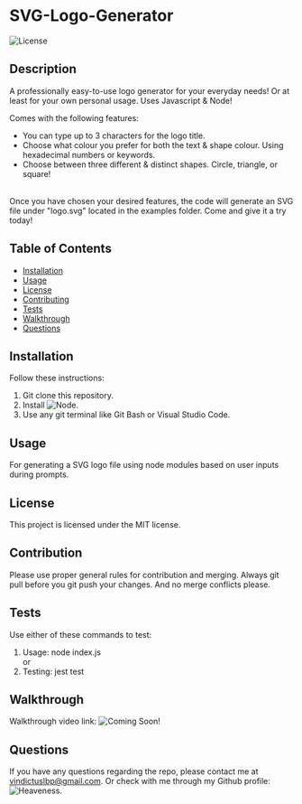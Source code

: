 # SVG-Logo-Generator

![License](https://img.shields.io/badge/license-MIT-brightgreen.svg)

## Description
A professionally easy-to-use logo generator for your everyday needs! Or at least for your own personal usage. Uses Javascript & Node! <br>

Comes with the following features: <br>
* You can type up to 3 characters for the logo title. <br>
* Choose what colour you prefer for both the text & shape colour. Using hexadecimal numbers or keywords.<br>
* Choose between three different & distinct shapes. Circle, triangle, or square!<br>
<br>
Once you have chosen your desired features, the code will generate an SVG file under "logo.svg" located in the examples folder. Come and give it a try today!<br>
  
## Table of Contents
- [Installation](#installation)
- [Usage](#usage)
- [License](#license)
- [Contributing](#contribution)
- [Tests](#tests)
- [Walkthrough](#walkthrough)
- [Questions](#questions)
  
## Installation
Follow these instructions: <br>
1. Git clone this repository. <br>
2. Install ![Node](https://nodejs.org/en). <br>
3. Use any git terminal like Git Bash or Visual Studio Code.
  
## Usage
For generating a SVG logo file using node modules based on user inputs during prompts. 
  
## License
This project is licensed under the MIT license.
  
## Contribution
Please use proper general rules for contribution and merging. Always git pull before you git push your changes. And no merge conflicts please.
  
## Tests
Use either of these commands to test: <br>
1. Usage: node index.js <br>
or <br>
2. Testing: jest test <br>

## Walkthrough
Walkthrough video link: ![Coming Soon!]() <br>

## Questions
If you have any questions regarding the repo, please contact me at vindictuslbp@gmail.com. Or check with me through my Github profile: ![Heaveness](https://github.com/Heaveness).